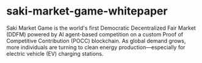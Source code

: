 # saki-market-game-whitepaper
Saki Market Game is the world's first Democratic Decentralized Fair Market (DDFM) powered by AI agent-based competition on a custom Proof of Competitive Contribution (POCC) blockchain. As global demand grows, more individuals are turning to clean energy production—especially for electric vehicle (EV) charging stations.
